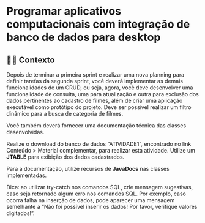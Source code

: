 # Programar aplicativos computacionais com integração de banco de dados para desktop
## 🧑‍🏫 Contexto
Depois de terminar a primeira sprint e realizar uma nova planning para definir tarefas da segunda sprint, você deverá implementar as demais funcionalidades de um CRUD, ou seja, agora, você deve desenvolver uma funcionalidade de consulta, uma para atualização e outra para exclusão dos dados pertinentes ao cadastro de filmes, além de criar uma aplicação executável como protótipo do projeto. Deve ser possível realizar um filtro dinâmico para a busca de categoria de filmes.

Você também deverá fornecer uma documentação técnica das classes desenvolvidas.

Realize o download do banco de dados “ATIVIDADE1”, encontrado no link Conteúdo > Material complementar, para realizar esta atividade. Utilize um **JTABLE** para exibição dos dados cadastrados.

Para a documentação, utilize recursos de **JavaDocs** nas classes implementadas.

Dica: ao utilizar try-catch nos comandos SQL, crie mensagem sugestivas, caso seja retornado algum erro nos comandos SQL. Por exemplo, caso ocorra falha na inserção de dados, pode aparecer uma mensagem semelhante a “Não foi possível inserir os dados! Por favor, verifique valores digitados!”.
